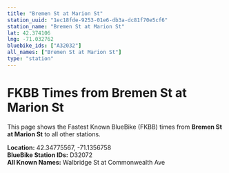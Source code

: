 ```yaml
---
title: "Bremen St at Marion St"
station_uuid: "1ec18fde-9253-01e6-db3a-dc81f70e5cf6"
station_name: "Bremen St at Marion St"
lat: 42.374106
lng: -71.032762
bluebike_ids: ["A32032"]
all_names: ["Bremen St at Marion St"]
type: "station"
---
```


# FKBB Times from Bremen St at Marion St

This page shows the Fastest Known BlueBike (FKBB) times from **Bremen St at Marion St** to all other stations.

**Location:** 42.34775567, -71.1356758  
**BlueBike Station IDs:** D32072  
**All Known Names:** Walbridge St at Commonwealth Ave

